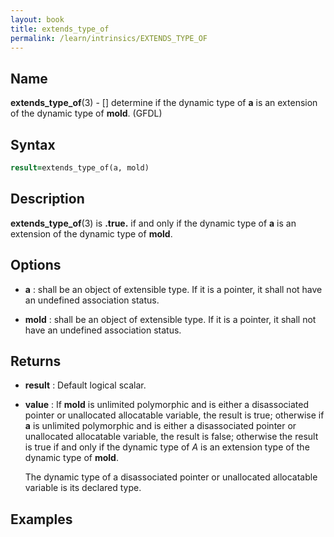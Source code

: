 ```yaml
---
layout: book
title: extends_type_of
permalink: /learn/intrinsics/EXTENDS_TYPE_OF
---
```

## __Name__

__extends\_type\_of__(3) - \[\] determine if the dynamic type of __a__ is an extension of the dynamic type of __mold__.
(GFDL)

## __Syntax__
```fortran
result=extends_type_of(a, mold)
```
## __Description__

__extends\_type\_of__(3) is __.true.__ if and only if the dynamic type of __a__
is an extension of the dynamic type of __mold__.

## __Options__

  - __a__
    : shall be an object of extensible type. If it is a pointer, it
    shall not have an undefined association status.

  - __mold__
    : shall be an object of extensible type. If it is a pointer, it
    shall not have an undefined association status.

## __Returns__

  - __result__
    : Default logical scalar.

  - __value__
    : If __mold__ is unlimited polymorphic and is either a disassociated
    pointer or unallocated allocatable variable, the result is
    true; otherwise if __a__ is unlimited polymorphic and is either a
    disassociated pointer or unallocated allocatable variable, the result
    is false; otherwise the result is true if and only if the dynamic
    type of *A* is an extension type of the dynamic type of __mold__.

    The dynamic type of a disassociated pointer or unallocated
    allocatable variable is its declared type.

## __Examples__
